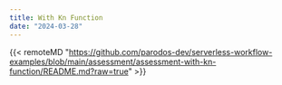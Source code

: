 ```yaml
---
title: With Kn Function
date: "2024-03-28"
---
```


{{< remoteMD "https://github.com/parodos-dev/serverless-workflow-examples/blob/main/assessment/assessment-with-kn-function/README.md?raw=true" >}}
